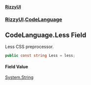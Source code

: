 #### [RizzyUI](index 'index')
### [RizzyUI](RizzyUI 'RizzyUI').[CodeLanguage](RizzyUI.CodeLanguage 'RizzyUI.CodeLanguage')

## CodeLanguage.Less Field

Less CSS preprocessor.

```csharp
public const string Less = less;
```

#### Field Value
[System.String](https://docs.microsoft.com/en-us/dotnet/api/System.String 'System.String')